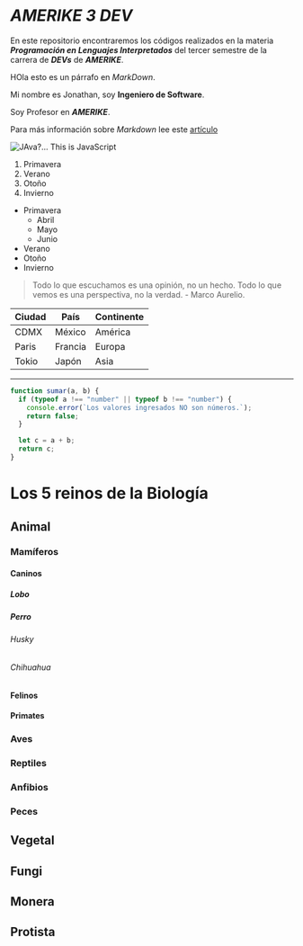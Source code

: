 # _AMERIKE 3 DEV_

En este repositorio encontraremos los códigos realizados en la materia _**Programación en Lenguajes Interpretados**_ del tercer semestre de la carrera de _**DEVs**_ de _**AMERIKE**_.

HOla esto es un párrafo en _MarkDown_.

Mi nombre es Jonathan, soy **Ingeniero de Software**.

Soy Profesor en _**AMERIKE**_.

Para más información sobre _Markdown_ lee este [artículo](https://jonmircha.com/markdown)

![JAva?... This is JavaScript](https://jonmircha.com/img/blog/this-is-javascript.jpg)

1. Primavera
1. Verano
1. Otoño
1. Invierno

- Primavera
  - Abril
  - Mayo
  - Junio
- Verano
- Otoño
- Invierno

> Todo lo que escuchamos es una opinión, no un hecho. Todo lo que vemos es una perspectiva, no la verdad. - Marco Aurelio.

| Ciudad | País    | Continente |
| ------ | ------- | ---------- |
| CDMX   | México  | América    |
| Paris  | Francia | Europa     |
| Tokio  | Japón   | Asia       |

---

```js
function sumar(a, b) {
  if (typeof a !== "number" || typeof b !== "number") {
    console.error(`Los valores ingresados NO son números.`);
    return false;
  }

  let c = a + b;
  return c;
}
```

# Los 5 reinos de la Biología

## Animal

### Mamíferos

#### Caninos

##### Lobo

##### Perro

###### Husky

###### Chihuahua

#### Felinos

#### Primates

### Aves

### Reptiles

### Anfibios

### Peces

## Vegetal

## Fungi

## Monera

## Protista
